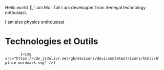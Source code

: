 Hello world 👋, I am Mor Tall
I am developper from Senegal technology enthusiast.

I am also physics enthousiast

# Technologies et Outils


           [<img src="https://cdn.jsdelivr.net/gh/devicons/devicon@latest/icons/html5/html5-plain-wordmark.svg" />]
          

  
